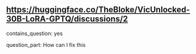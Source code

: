 ## https://huggingface.co/TheBloke/VicUnlocked-30B-LoRA-GPTQ/discussions/2

contains_question: yes

question_part: How can I fix this